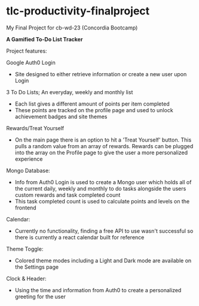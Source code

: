 # tlc-productivity-finalproject
My Final Project for cb-wd-23 (Concordia Bootcamp)

**A Gamified To-Do List Tracker**

Project features: 

Google Auth0 Login
- Site designed to either retrieve information or create a new user upon Login

3 To Do Lists; An everyday, weekly and monthly list
- Each list gives a different amount of points per item completed 
- These points are tracked on the profile page and used to unlock achievement badges and site themes

Rewards/Treat Yourself
- On the main page there is an option to hit a 'Treat Yourself' button. This pulls a random value from an array of rewards. Rewards can be plugged into the array on the Profile page to give the user a more personalized experience

Mongo Database: 
- Info from Auth0 Login is used to create a Mongo user which holds all of the current daily, weekly and monthly to do tasks alongside the users custom rewards and task completed count
- This task completed count is used to calculate points and levels on the frontend

Calendar: 
- Currently no functionality, finding a free API to use wasn't successful so there is currently a react calendar built for reference 

Theme Toggle: 
- Colored theme modes including a Light and Dark mode are available on the Settings page

Clock & Header: 
- Using the time and information from Auth0 to create a personalized greeting for the user 
